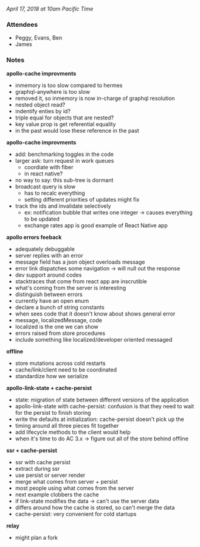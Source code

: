 _April 17, 2018 at 10am Pacific Time_

### Attendees

- Peggy, Evans, Ben
- James

### Notes

**apollo-cache improvments**

- inmemory is too slow compared to hermes
- graphql-anywhere is too slow
- removed it, so inmemory is now in-charge of graphql resolution
- nested object read?
- indentify enties by id?
- triple equal for objects that are nested?
- key value prop is get referential equality
- in the past would lose these reference in the past

**apollo-cache improvments**

- add: benchmarking toggles in the code
- larger ask: turn request in work queues
  - coordiate with fiber
  - in react native?
- no way to say: this sub-tree is dormant
- broadcast query is slow
  - has to recalc everything
  - setting different priorities of updates might fix
- track the ids and invalidate selectively
  - ex: notification bubble that writes one integer -> causes everything to be updated
  - exchange rates app is good example of React Native app

**apollo errors feeback**

- adequately debuggable
- server replies with an error
- message field has a json object overloads message
- error link dispatches some navigation -> will null out the response
- dev support around codes
- stacktraces that come from react app are inscrutible
- what's coming from the server is interesting
- distinguish between errors
- currently have an open enum
- declare a bunch of string constants
- when sees code that it doesn't know about shows general error
- message, localizedMessage, code
- localized is the one we can show
- errors raised from store procedures
- include something like localized/developer oriented messaged

**offline**

- store mutations across cold restarts
- cache/link/client need to be coordinated
- standardize how we serialize

**apollo-link-state + cache-persist**

- state: migration of state between different versions of the application
- apollo-link-state with cache-persist: confusion is that they need to wait for the persist to finish storing
- write the defaults at initialization: cache-persist doesn't pick up the
- timing around all three pieces fit together
- add lifecycle methods to the client would help
- when it's time to do AC 3.x -> figure out all of the store behind offline

**ssr + cache-persist**

- ssr with cache persist
- extract during ssr
- use persist or server render
- merge what comes from server + persist
- most people using what comes from the server
- next example clobbers the cache
- if link-state modifies the data -> can't use the server data
- differs around how the cache is stored, so can't merge the data
- cache-persist: very convenient for cold startups

**relay**

- might plan a fork
